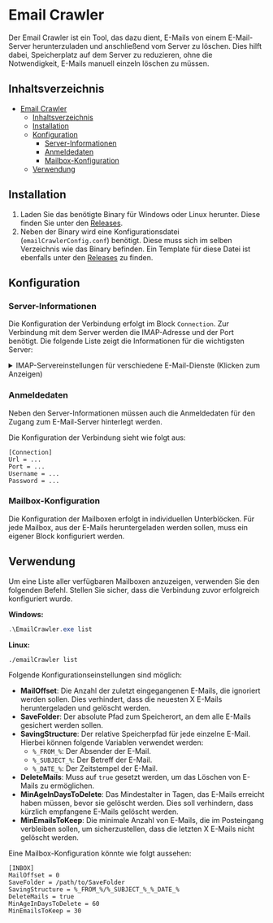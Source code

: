 # Email Crawler

Der Email Crawler ist ein Tool, das dazu dient, E-Mails von einem E-Mail-Server herunterzuladen und anschließend vom Server zu löschen. Dies hilft dabei, Speicherplatz auf dem Server zu reduzieren, ohne die Notwendigkeit, E-Mails manuell einzeln löschen zu müssen.

## Inhaltsverzeichnis

- [Email Crawler](#email-crawler)
  - [Inhaltsverzeichnis](#inhaltsverzeichnis)
  - [Installation](#installation)
  - [Konfiguration](#konfiguration)
    - [Server-Informationen](#server-informationen)
    - [Anmeldedaten](#anmeldedaten)
    - [Mailbox-Konfiguration](#mailbox-konfiguration)
  - [Verwendung](#verwendung)

## Installation

1. Laden Sie das benötigte Binary für Windows oder Linux herunter. Diese finden Sie unter den [Releases](https://github.com/Gal3xis/EmailCrawler/releases).
2. Neben der Binary wird eine Konfigurationsdatei (`emailCrawlerConfig.conf`) benötigt. Diese muss sich im selben Verzeichnis wie das Binary befinden. Ein Template für diese Datei ist ebenfalls unter den [Releases](https://github.com/Gal3xis/EmailCrawler/releases) zu finden.

## Konfiguration

### Server-Informationen

Die Konfiguration der Verbindung erfolgt im Block `Connection`. Zur Verbindung mit dem Server werden die IMAP-Adresse und der Port benötigt. Die folgende Liste zeigt die Informationen für die wichtigsten Server:

<details>
  <summary>IMAP-Servereinstellungen für verschiedene E-Mail-Dienste (Klicken zum Anzeigen)</summary>

- **AOL Mail**
  - **Serveradresse**: imap.aol.com
  - **Port**: 993
  - **Verschlüsselung**: SSL

- **Gmail**
  - **Serveradresse**: imap.gmail.com
  - **Port**: 993
  - **Verschlüsselung**: SSL

- **GMX Mail**
  - **Serveradresse**: imap.gmx.com
  - **Port**: 993
  - **Verschlüsselung**: SSL

- **iCloud Mail**
  - **Serveradresse**: imap.mail.me.com
  - **Port**: 993
  - **Verschlüsselung**: SSL

- **Mail.com**
  - **Serveradresse**: imap.mail.com
  - **Port**: 993
  - **Verschlüsselung**: SSL

- **Outlook.com / Hotmail**
  - **Serveradresse**: imap-mail.outlook.com
  - **Port**: 993
  - **Verschlüsselung**: SSL

- **Posteo**
  - **Serveradresse**: posteo.de
  - **Port**: 993
  - **Verschlüsselung**: SSL

- **Web.de**
  - **Serveradresse**: imap.web.de
  - **Port**: 993
  - **Verschlüsselung**: SSL

- **Yahoo Mail**
  - **Serveradresse**: imap.mail.yahoo.com
  - **Port**: 993
  - **Verschlüsselung**: SSL

- **Zoho Mail**
  - **Serveradresse**: imap.zoho.com
  - **Port**: 993
  - **Verschlüsselung**: SSL
</details>


### Anmeldedaten

Neben den Server-Informationen müssen auch die Anmeldedaten für den Zugang zum E-Mail-Server hinterlegt werden.

Die Konfiguration der Verbindung sieht wie folgt aus:

```
[Connection]
Url = ...
Port = ...
Username = ...
Password = ...
```
### Mailbox-Konfiguration

Die Konfiguration der Mailboxen erfolgt in individuellen Unterblöcken. Für jede Mailbox, aus der E-Mails heruntergeladen werden sollen, muss ein eigener Block konfiguriert werden.

## Verwendung

Um eine Liste aller verfügbaren Mailboxen anzuzeigen, verwenden Sie den folgenden Befehl. Stellen Sie sicher, dass die Verbindung zuvor erfolgreich konfiguriert wurde.

**Windows:**

```powershell
.\EmailCrawler.exe list
```

**Linux:**
```bash
./emailCrawler list
```

Folgende Konfigurationseinstellungen sind möglich:

- **MailOffset**: Die Anzahl der zuletzt eingegangenen E-Mails, die ignoriert werden sollen. Dies verhindert, dass die neuesten X E-Mails heruntergeladen und gelöscht werden.
- **SaveFolder**: Der absolute Pfad zum Speicherort, an dem alle E-Mails gesichert werden sollen.
- **SavingStructure**: Der relative Speicherpfad für jede einzelne E-Mail. Hierbei können folgende Variablen verwendet werden:
  - `%_FROM_%`: Der Absender der E-Mail.
  - `%_SUBJECT_%`: Der Betreff der E-Mail.
  - `%_DATE_%`: Der Zeitstempel der E-Mail.
- **DeleteMails**: Muss auf `true` gesetzt werden, um das Löschen von E-Mails zu ermöglichen.
- **MinAgeInDaysToDelete**: Das Mindestalter in Tagen, das E-Mails erreicht haben müssen, bevor sie gelöscht werden. Dies soll verhindern, dass kürzlich empfangene E-Mails gelöscht werden.
- **MinEmailsToKeep**: Die minimale Anzahl von E-Mails, die im Posteingang verbleiben sollen, um sicherzustellen, dass die letzten X E-Mails nicht gelöscht werden.

Eine Mailbox-Konfiguration könnte wie folgt aussehen:

```
[INBOX]
MailOffset = 0
SaveFolder = /path/to/SaveFolder
SavingStructure = %_FROM_%/%_SUBJECT_%_%_DATE_%
DeleteMails = true
MinAgeInDaysToDelete = 60
MinEmailsToKeep = 30
```








